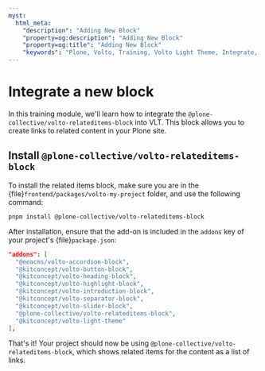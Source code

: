 ```yaml
---
myst:
  html_meta:
    "description": "Adding New Block"
    "property=og:description": "Adding New Block"
    "property=og:title": "Adding New Block"
    "keywords": "Plone, Volto, Training, Volto Light Theme, Integrate, block"
---
```


# Integrate a new block

In this training module, we'll learn how to integrate the `@plone-collective/volto-relateditems-block` into VLT. This block allows you to create links to related content in your Plone site.

## Install `@plone-collective/volto-relateditems-block`

To install the related items block, make sure you are in the {file}`frontend/packages/volto-my-project` folder, and use the following command:

```shell
pnpm install @plone-collective/volto-relateditems-block
```

After installation, ensure that the add-on is included in the `addons` key of your project's {file}`package.json`:

```json
"addons": [
  "@eeacms/volto-accordion-block",
  "@kitconcept/volto-button-block",
  "@kitconcept/volto-heading-block",
  "@kitconcept/volto-highlight-block",
  "@kitconcept/volto-introduction-block",
  "@kitconcept/volto-separator-block",
  "@kitconcept/volto-slider-block",
  "@plone-collective/volto-relateditems-block",
  "@kitconcept/volto-light-theme"
],
```

That's it! Your project should now be using `@plone-collective/volto-relateditems-block`, which shows related items for the content as a list of links.
